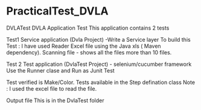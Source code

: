 # PracticalTest_DVLA

DVLATest
DVLA Application Test This application contains 2 tests

Test1
Service application (Dvla Project) -Write a Service layer
To build this Test :  I have used Reader Excel file  using the Java xls ( Maven dependency).
Scanning file - shows all  the files more than 10 files.

Test 2
Test application (DvlaTest Project) - selenium/cucumber framework 
 Use the Runner clase and Run as Junit Test 
 
 Test verified is Make/Color. Tests available in the Step defination class
 Note : I used the excel file to read the file.

Output file
This is in the DvlaTest folder

